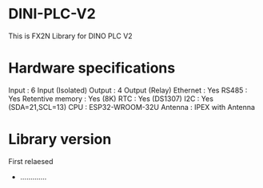 # DINI-PLC-V2
 This is FX2N Library for DINO PLC V2
# Hardware specifications
 Input        :     6   Input (Isolated)
 Output       :     4   Output (Relay)
 Ethernet     :     Yes
 RS485        :     Yes 
 Retentive memory : Yes (8K)
 RTC          :     Yes (DS1307)
 I2C          :     Yes (SDA=21,SCL=13)
 CPU          :     ESP32-WROOM-32U
 Antenna      :     IPEX with Antenna
# Library version
 First relaesed
 - .............